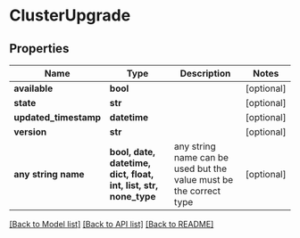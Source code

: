 # ClusterUpgrade


## Properties
Name | Type | Description | Notes
------------ | ------------- | ------------- | -------------
**available** | **bool** |  | [optional] 
**state** | **str** |  | [optional] 
**updated_timestamp** | **datetime** |  | [optional] 
**version** | **str** |  | [optional] 
**any string name** | **bool, date, datetime, dict, float, int, list, str, none_type** | any string name can be used but the value must be the correct type | [optional]

[[Back to Model list]](../README.md#documentation-for-models) [[Back to API list]](../README.md#documentation-for-api-endpoints) [[Back to README]](../README.md)


